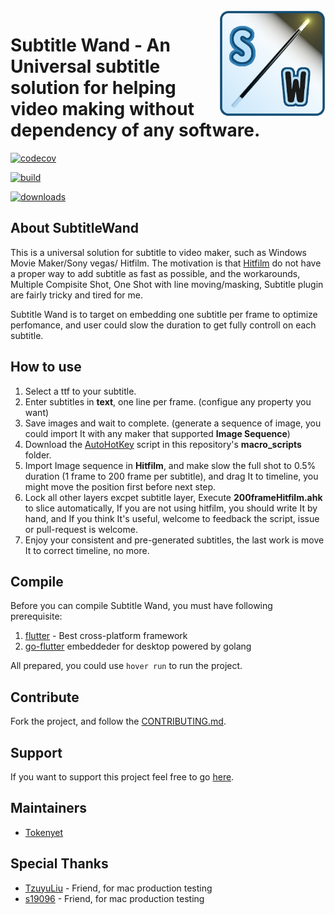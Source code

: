<img src="./icon.png" width="170" align="right">

# Subtitle Wand - An Universal subtitle solution for helping video making without dependency of any software.

[![codecov](https://codecov.io/gh/Tokenyet/SubtitleWand/branch/master/graph/badge.svg?token=DUE41G13YN)](https://codecov.io/gh/Tokenyet/SubtitleWand)

[![build](https://github.com/SubtitleWand/SubtitleWand/workflows/build/badge.svg)](https://github.com/SubtitleWand/SubtitleWand/actions)


[![downloads](https://img.shields.io/github/downloads/SubtitleWand/SubtitleWand/latest/total)](https://github.com/SubtitleWand/SubtitleWand/releases)


## About SubtitleWand

This is a universal solution for subtitle to video maker, such as Windows Movie Maker/Sony vegas/ Hitfilm. The motivation is that [Hitfilm](https://fxhome.com/hitfilm-express) do not have a proper way to add subtitle as fast as possible, and the workarounds, Multiple Compisite Shot, One Shot with line moving/masking, Subtitle plugin are fairly tricky and tired for me.

Subtitle Wand is to target on embedding one subtitle per frame to optimize perfomance, and user could slow the duration to get fully controll on each subtitle.

## How to use
1. Select a ttf to your subtitle.
2. Enter subtitles in **text**, one line per frame. (configue any property you want)
3. Save images and wait to complete. (generate a sequence of image, you could import It with any maker that supported **Image Sequence**)
4. Download the [AutoHotKey](https://www.autohotkey.com/) script in this repository's **macro_scripts** folder.
5. Import Image sequence in **Hitfilm**, and make slow the full shot to 0.5% duration (1 frame to 200 frame per subtitle), and drag It to timeline, you might move the position first before next step.
6. Lock all other layers excpet subtitle layer, Execute **200frameHitfilm.ahk** to slice automatically, If you are not using hitfilm, you should write It by hand, and If you think It's useful, welcome to feedback the script, issue or pull-request is welcome.
7. Enjoy your consistent and pre-generated subtitles, the last work is move It to correct timeline, no more.

## Compile
Before you can compile Subtitle Wand, you must have following prerequisite:
1. [flutter](https://flutter.dev/docs/get-started/install) - Best cross-platform framework
2. [go-flutter](https://github.com/go-flutter-desktop/go-flutter) embeddeder for desktop powered by golang 

All prepared, you could use `hover run` to run the project.

## Contribute
Fork the project, and follow the [CONTRIBUTING.md](CONTRIBUTING.md).

## Support
If you want to support this project feel free to go [here](https://github.com/SubtitleWand/SubtitleWand).

## Maintainers
- [Tokenyet](https://github.com/Tokenyet)

## Special Thanks
- [TzuyuLiu](https://github.com/TzuyuLiu) - Friend, for mac production testing
- [s19096](https://github.com/s19096) - Friend, for mac production testing